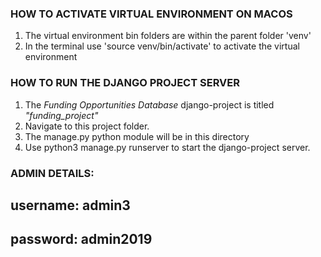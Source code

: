 ### HOW TO ACTIVATE VIRTUAL ENVIRONMENT ON MACOS
 1. The virtual environment bin folders are within the parent folder 'venv'
 2. In the terminal use 'source venv/bin/activate' to activate the virtual environment

### HOW TO RUN THE DJANGO PROJECT SERVER
 1. The *Funding Opportunities Database* django-project is titled *"funding_project"*
 2. Navigate to this project folder.
 3. The manage.py python module will be in this directory
 4. Use python3 manage.py runserver to start the django-project server.

### ADMIN DETAILS:
## username: admin3
## password: admin2019 
